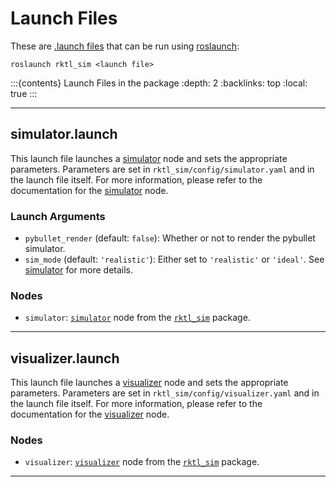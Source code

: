 # Launch Files

These are [.launch files](https://wiki.ros.org/roslaunch/XML) that can be run
using [roslaunch](https://wiki.ros.org/roslaunch):

```shell
roslaunch rktl_sim <launch file>
```

:::{contents} Launch Files in the package
:depth: 2
:backlinks: top
:local: true
:::

---

## simulator.launch

This launch file launches a [simulator](../nodes/README.md#simulator) node and
sets the appropriate parameters. Parameters are set in
`rktl_sim/config/simulator.yaml` and in the launch file itself. For more
information, please refer to the documentation for the
[simulator](../nodes/README.md#simulator) node.

### Launch Arguments

- `pybullet_render` (default: `false`): Whether or not to render the pybullet simulator.
- `sim_mode` (default: `'realistic'`): Either set to `'realistic'` or `'ideal'`.
    See [simulator](../nodes/README.md#simulator) for more details.


### Nodes

- `simulator`: [`simulator`](../nodes/README.md#simulator) node from the
    [`rktl_sim`](../README.md) package.

---

## visualizer.launch

This launch file launches a [visualizer](../nodes/README.md#visualizer) node and
sets the appropriate parameters. Parameters are set in
`rktl_sim/config/visualizer.yaml` and in the launch file itself. For more
information, please refer to the documentation for the
[visualizer](../nodes/README.md#visualizer) node.

### Nodes

- `visualizer`: [`visualizer`](../nodes/README.md#visualizer) node from the
    [`rktl_sim`](../README.md) package.

---
